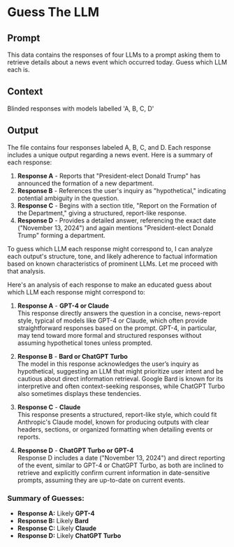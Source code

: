 # Guess The LLM

## Prompt

This data contains the responses of four LLMs to a prompt asking them to retrieve details about a news event which occurred today. Guess which LLM each is. 

## Context

Blinded responses with models labelled 'A, B, C, D'

## Output

The file contains four responses labeled A, B, C, and D. Each response includes a unique output regarding a news event. Here is a summary of each response:

1. **Response A** - Reports that "President-elect Donald Trump" has announced the formation of a new department.
2. **Response B** - References the user's inquiry as "hypothetical," indicating potential ambiguity in the question.
3. **Response C** - Begins with a section title, "Report on the Formation of the Department," giving a structured, report-like response.
4. **Response D** - Provides a detailed answer, referencing the exact date ("November 13, 2024") and again mentions "President-elect Donald Trump" forming a department.

To guess which LLM each response might correspond to, I can analyze each output's structure, tone, and likely adherence to factual information based on known characteristics of prominent LLMs. Let me proceed with that analysis.

Here's an analysis of each response to make an educated guess about which LLM each response might correspond to:

1. **Response A** - **GPT-4 or Claude**  
   This response directly answers the question in a concise, news-report style, typical of models like GPT-4 or Claude, which often provide straightforward responses based on the prompt. GPT-4, in particular, may tend toward more formal and structured responses without assuming hypothetical tones unless prompted.

2. **Response B** - **Bard or ChatGPT Turbo**  
   The model in this response acknowledges the user’s inquiry as hypothetical, suggesting an LLM that might prioritize user intent and be cautious about direct information retrieval. Google Bard is known for its interpretive and often context-seeking responses, while ChatGPT Turbo also sometimes displays these tendencies.

3. **Response C** - **Claude**  
   This response presents a structured, report-like style, which could fit Anthropic's Claude model, known for producing outputs with clear headers, sections, or organized formatting when detailing events or reports.

4. **Response D** - **ChatGPT Turbo or GPT-4**  
   Response D includes a date ("November 13, 2024") and direct reporting of the event, similar to GPT-4 or ChatGPT Turbo, as both are inclined to retrieve and explicitly confirm current information in date-sensitive prompts, assuming they are up-to-date on current events.

### Summary of Guesses:
- **Response A:** Likely **GPT-4**
- **Response B:** Likely **Bard**
- **Response C:** Likely **Claude**
- **Response D:** Likely **ChatGPT Turbo**

 